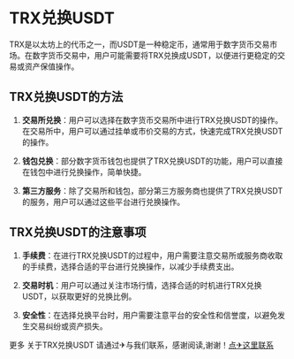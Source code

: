 # TRX兑换USDT

TRX是以太坊上的代币之一，而USDT是一种稳定币，通常用于数字货币交易市场。在数字货币交易中，用户可能需要将TRX兑换成USDT，以便进行更稳定的交易或资产保值操作。

## TRX兑换USDT的方法

1. **交易所兑换**：用户可以选择在数字货币交易所中进行TRX兑换USDT的操作。在交易所中，用户可以通过挂单或市价交易的方式，快速完成TRX兑换USDT的操作。

2. **钱包兑换**：部分数字货币钱包也提供了TRX兑换USDT的功能，用户可以直接在钱包中进行兑换操作，简单快捷。

3. **第三方服务**：除了交易所和钱包，部分第三方服务商也提供了TRX兑换USDT的服务，用户可以通过这些平台进行兑换操作。

## TRX兑换USDT的注意事项

1. **手续费**：在进行TRX兑换USDT的过程中，用户需要注意交易所或服务商收取的手续费，选择合适的平台进行兑换操作，以减少手续费支出。

2. **交易时机**：用户可以通过关注市场行情，选择合适的时机进行TRX兑换USDT，以获取更好的兑换比例。

3. **安全性**：在选择兑换平台时，用户需要注意平台的安全性和信誉度，以避免发生交易纠纷或资产损失。

更多 关于TRX兑换USDT 请通过✈与我们联系，感谢阅读,谢谢！[点✈这里联系](https://trx.tw)